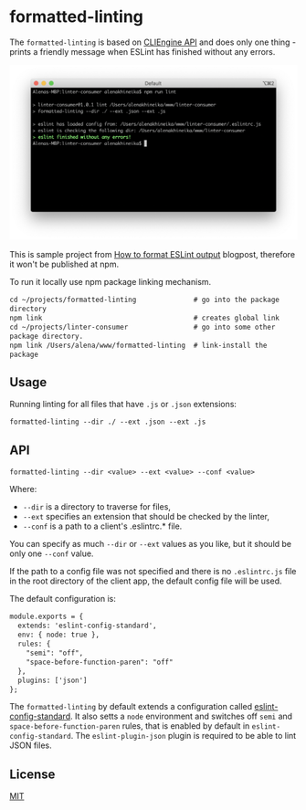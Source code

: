 # formatted-linting

The `formatted-linting` is based on [CLIEngine API](https://eslint.org/docs/developer-guide/nodejs-api#cliengine) and does only one thing - prints a friendly message when ESLint has finished without any errors.

![formatted-linting](./formatted-linting.png)

This is sample project from [How to format ESLint output](https://medium.com/) blogpost, therefore it won't be published at npm.

To run it locally use npm package linking mechanism.

```
cd ~/projects/formatted-linting              # go into the package directory
npm link                                     # creates global link
cd ~/projects/linter-consumer                # go into some other package directory.
npm link /Users/alena/www/formatted-linting  # link-install the package
```

## Usage

Running linting for all files that have `.js` or `.json` extensions:

```
formatted-linting --dir ./ --ext .json --ext .js
```

## API

```
formatted-linting --dir <value> --ext <value> --conf <value>
```

Where:
- `--dir` is a directory to traverse for files,
- `--ext` specifies an extension that should be checked by the linter,
- `--conf` is a path to a client's .eslintrc.* file.

You can specify as much `--dir` or `--ext` values as you like, but it should be only one `--conf` value.

If the path to a config file was not specified and there is no `.eslintrc.js` file in the root directory of the client app, the default config file will be used.

The default configuration is:

```
module.exports = {
  extends: 'eslint-config-standard',
  env: { node: true },
  rules: {
    "semi": "off",
    "space-before-function-paren": "off"
  },
  plugins: ['json']
};
```

The `formatted-linting` by default extends a configuration called [eslint-config-standard](https://github.com/standard/eslint-config-standard). It also setts a `node` environment and switches off `semi` and `space-before-function-paren` rules, that is enabled by default in `eslint-config-standard`. The `eslint-plugin-json` plugin is required to be able to lint JSON files.

## License
[MIT](https://tldrlegal.com/license/mit-license)